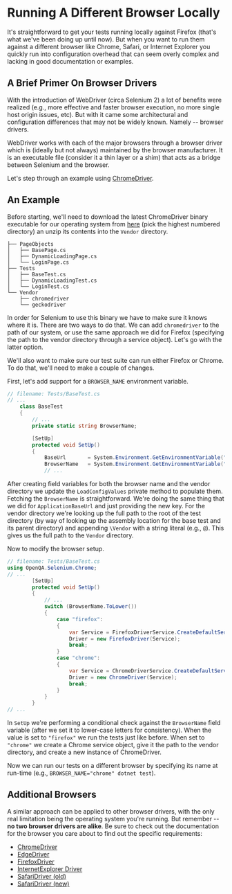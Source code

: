 # Running A Different Browser Locally

It's straightforward to get your tests running locally against Firefox (that's what we've been doing up until now). But when you want to run them against a different browser like Chrome, Safari, or Internet Explorer you quickly run into configuration overhead that can seem overly complex and lacking in good documentation or examples.

## A Brief Primer On Browser Drivers

With the introduction of WebDriver (circa Selenium 2) a lot of benefits were realized (e.g., more effective and faster browser execution, no more single host origin issues, etc). But with it came some architectural and configuration differences that may not be widely known. Namely -- browser drivers.

WebDriver works with each of the major browsers through a browser driver which is (ideally but not always) maintained by the browser manufacturer. It is an executable file (consider it a thin layer or a shim) that acts as a bridge between Selenium and the browser.

Let's step through an example using [ChromeDriver](https://sites.google.com/a/chromium.org/chromedriver/).

## An Example

Before starting, we'll need to download the latest ChromeDriver binary executable for our operating system from [here](http://chromedriver.storage.googleapis.com/index.html) (pick the highest numbered directory) an unzip its contents into the `Vendor` directory.

```text
├── PageObjects
│   ├── BasePage.cs
│   ├── DynamicLoadingPage.cs
│   └── LoginPage.cs
├── Tests
│   ├── BaseTest.cs
│   ├── DynamicLoadingTest.cs
│   └── LoginTest.cs
└── Vendor
    ├── chromedriver
    └── geckodriver
```

In order for Selenium to use this binary we have to make sure it knows where it is. There are two ways to do that. We can add `chromedriver` to the path of our system, or use the same approach we did for Firefox (specifying the path to the vendor directory through a service object). Let's go with the latter option.

We'll also want to make sure our test suite can run either Firefox or Chrome. To do that, we'll need to make a couple of changes.

First, let's add support for a `BROWSER_NAME` environment variable.

```csharp
// filename: Tests/BaseTest.cs
// ...
    class BaseTest
    {
        // ...
        private static string BrowserName;

        [SetUp]
        protected void SetUp()
        {
            BaseUrl       = System.Environment.GetEnvironmentVariable("BASE_URL") ?? "http://the-internet.herokuapp.com";
            BrowserName   = System.Environment.GetEnvironmentVariable("BROWSER_NAME") ?? "firefox";
            // ...
```

After creating field variables for both the browser name and the vendor directory we update the `LoadConfigValues` private method to populate them. Fetching the `BrowserName` is straightforward. We're doing the same thing that we did for `ApplicationBaseUrl` and just providing the new key. For the vendor directory we're looking up the full path to the root of the test directory (by way of looking up the assembly location for the base test and its parent directory) and appending `\Vendor` with a string literal (e.g., `@`). This gives us the full path to the `Vendor` directory.

Now to modify the browser setup.

```csharp
// filename: Tests/BaseTest.cs
using OpenQA.Selenium.Chrome;
// ...
        [SetUp]
        protected void SetUp()
        {
            // ...
            switch (BrowserName.ToLower())
            {
                case "firefox":
                {
                    var Service = FirefoxDriverService.CreateDefaultService(VendorDirectory);
                    Driver = new FirefoxDriver(Service);
                    break;
                }
                case "chrome":
                {
                    var Service = ChromeDriverService.CreateDefaultService(VendorDirectory);
                    Driver = new ChromeDriver(Service);
                    break;
                }
            }
        }
// ...
```

In `SetUp` we're performing a conditional check against the `BrowserName` field variable (after we set it to lower-case letters for consistency). When the value is set to `"firefox"` we run the tests just like before. When set to `"chrome"` we create a Chrome service object, give it the path to the vendor directory, and create a new instance of ChromeDriver.

Now we can run our tests on a different browser by specifying its name at run-time (e.g., `BROWSER_NAME="chrome" dotnet test`).

## Additional Browsers

A similar approach can be applied to other browser drivers, with the only real limitation being the operating system you're running. But remember -- __no two browser drivers are alike__. Be sure to check out the documentation for the browser you care about to find out the specific requirements:

+ [ChromeDriver](https://github.com/seleniumhq/selenium/wiki/ChromeDriver)
+ [EdgeDriver](https://developer.microsoft.com/en-us/microsoft-edge/platform/documentation/dev-guide/tools/webdriver/)
+ [FirefoxDriver](https://github.com/seleniumhq/selenium/wiki/FirefoxDriver)
+ [InternetExplorer Driver](https://github.com/seleniumhq/selenium/wiki/InternetExplorerDriver)
+ [SafariDriver (old)](https://github.com/seleniumhq/selenium/wiki/SafariDriver)
+ [SafariDriver (new)](https://webkit.org/blog/6900/webdriver-support-in-safari-10/)


